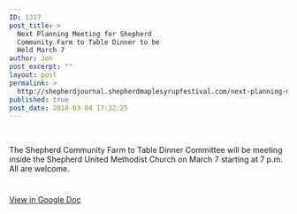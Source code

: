 ```yaml
---
ID: 1317
post_title: >
  Next Planning Meeting for Shepherd
  Community Farm to Table Dinner to be
  Held March 7
author: Jon
post_excerpt: ""
layout: post
permalink: >
  http://shepherdjournal.shepherdmaplesyrupfestival.com/next-planning-meeting-for-shepherd-community-farm-to-table-dinner-to-be-held-march-7
published: true
post_date: 2018-03-04 17:32:25
---
```

&nbsp;

The Shepherd Community Farm to Table Dinner Committee will be meeting inside the Shepherd United Methodist Church on March 7 starting at 7 p.m. All are welcome.

#

<a href="https://docs.google.com/document/d/1A5V_SS5uuAbNDNt_ggj4vSsOFUT64n3QiUpDZ4z-B8o/edit?usp=sharing">View in Google Doc</a>